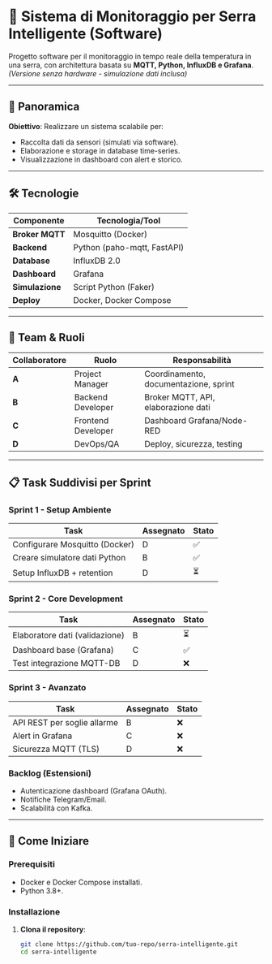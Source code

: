 # 🌿 Sistema di Monitoraggio per Serra Intelligente (Software)

Progetto software per il monitoraggio in tempo reale della temperatura in una serra, con architettura basata su **MQTT, Python, InfluxDB e Grafana**.  
*(Versione senza hardware - simulazione dati inclusa)*

---

## 📌 Panoramica
**Obiettivo**: Realizzare un sistema scalabile per:
- Raccolta dati da sensori (simulati via software).
- Elaborazione e storage in database time-series.
- Visualizzazione in dashboard con alert e storico.

---

## 🛠️ Tecnologie
| Componente       | Tecnologia/Tool          |
|------------------|--------------------------|
| **Broker MQTT**  | Mosquitto (Docker)       |
| **Backend**      | Python (paho-mqtt, FastAPI) |
| **Database**     | InfluxDB 2.0             |
| **Dashboard**    | Grafana                  |
| **Simulazione**  | Script Python (Faker)    |
| **Deploy**       | Docker, Docker Compose   |

---

## 👥 Team & Ruoli
| Collaboratore | Ruolo                | Responsabilità                            |
|---------------|----------------------|-------------------------------------------|
| **A**         | Project Manager      | Coordinamento, documentazione, sprint    |
| **B**         | Backend Developer    | Broker MQTT, API, elaborazione dati       |
| **C**         | Frontend Developer   | Dashboard Grafana/Node-RED                |
| **D**         | DevOps/QA            | Deploy, sicurezza, testing                |

---

## 📋 Task Suddivisi per Sprint

### **Sprint 1 - Setup Ambiente**
| Task                          | Assegnato | Stato |
|-------------------------------|-----------|-------|
| Configurare Mosquitto (Docker)| D         | ✅    |
| Creare simulatore dati Python | B         | ✅    |
| Setup InfluxDB + retention    | D         | ⏳    |

### **Sprint 2 - Core Development**
| Task                          | Assegnato | Stato |
|-------------------------------|-----------|-------|
| Elaboratore dati (validazione)| B         | ⏳    |
| Dashboard base (Grafana)      | C         | ✅    |
| Test integrazione MQTT-DB     | D         | ❌    |

### **Sprint 3 - Avanzato**
| Task                          | Assegnato | Stato |
|-------------------------------|-----------|-------|
| API REST per soglie allarme   | B         | ❌    |
| Alert in Grafana              | C         | ❌    |
| Sicurezza MQTT (TLS)          | D         | ❌    |

### **Backlog (Estensioni)**
- Autenticazione dashboard (Grafana OAuth).  
- Notifiche Telegram/Email.  
- Scalabilità con Kafka.  

---

## 🚀 Come Iniziare
### Prerequisiti
- Docker e Docker Compose installati.
- Python 3.8+.

### Installazione
1. **Clona il repository**:
   ```bash
   git clone https://github.com/tuo-repo/serra-intelligente.git
   cd serra-intelligente
